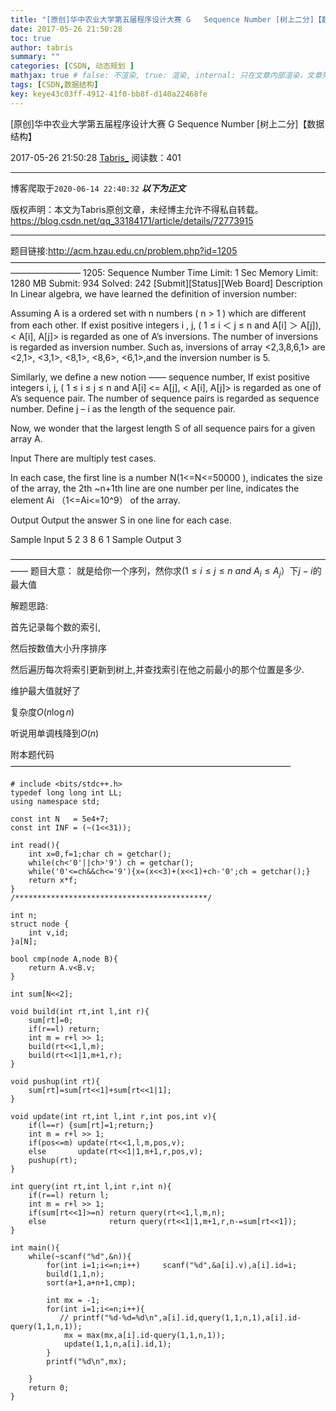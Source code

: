 ```yaml
---
title: "[原创]华中农业大学第五届程序设计大赛 G	Sequence Number [树上二分]【数据结构】"
date: 2017-05-26 21:50:28
toc: true
author: tabris
summary: ""
categories: [CSDN, 动态规划 ]
mathjax: true # false: 不渲染, true: 渲染, internal: 只在文章内部渲染，文章列表中不渲染
tags: [CSDN,数据结构]
key: keye43c03ff-4912-41f0-bb8f-d140a22468fe
---
```


[原创]华中农业大学第五届程序设计大赛 G	Sequence Number [树上二分]【数据结构】

2017-05-26 21:50:28  [Tabris_](https://me.csdn.net/qq_33184171) 阅读数：401

---

博客爬取于`2020-06-14 22:40:32`
***以下为正文***

版权声明：本文为Tabris原创文章，未经博主允许不得私自转载。
https://blog.csdn.net/qq_33184171/article/details/72773915

<!-- more -->

---

题目链接:http://acm.hzau.edu.cn/problem.php?id=1205
————————————————————————————————————————————
1205: Sequence Number
Time Limit: 1 Sec  Memory Limit: 1280 MB
Submit: 934  Solved: 242
[Submit][Status][Web Board]
Description
     In Linear algebra, we have learned the definition of inversion number:

   Assuming A is a ordered set with n numbers ( n > 1 ) which are different from each other. If exist positive integers i , j, ( 1 ≤ i ＜ j ≤ n and A[i] ＞ A[j]), < A[i], A[j]> is regarded as one of A’s inversions. The number of inversions is regarded as inversion number. Such as, inversions of array <2,3,8,6,1> are <2,1>, <3,1>, <8,1>, <8,6>, <6,1>,and the inversion number is 5.

   Similarly, we define a new notion —— sequence number, If exist positive integers i, j, ( 1 ≤ i ≤ j ≤ n and A[i]  <=  A[j], < A[i], A[j]> is regarded as one of A’s sequence pair. The number of sequence pairs is regarded as sequence number. Define j – i as the length of the sequence pair.

   Now, we wonder that the largest length S of all sequence pairs for a given array A. 

Input
    There are multiply test cases.

   In each case, the first line is a number N(1<=N<=50000 ), indicates the size of the array, the 2th ~n+1th line are one number per line, indicates the element Ai （1<=Ai<=10^9） of the array.  

Output
 Output the answer S in one line for each case. 

Sample Input
5
2 3 8 6 1
Sample Output
3

——————————————————————————————————————
题目大意：
就是给你一个序列，然你求$( 1 ≤ i ≤ j ≤ n\ and \ A_i  ≤  A_j）$下$j-i$的最大值

解题思路:

首先记录每个数的索引,

然后按数值大小升序排序

然后遍历每次将索引更新到树上,并查找索引在他之前最小的那个位置是多少. 

维护最大值就好了

复杂度$O(n\log n)$

听说用单调栈降到$O(n)$

附本题代码
————————————————————————————————
```
# include <bits/stdc++.h>
typedef long long int LL;
using namespace std;
 
const int N   = 5e4+7;
const int INF = (~(1<<31));
 
int read(){
    int x=0,f=1;char ch = getchar();
    while(ch<'0'||ch>'9') ch = getchar();
    while('0'<=ch&&ch<='9'){x=(x<<3)+(x<<1)+ch-'0';ch = getchar();}
    return x*f;
}
/*******************************************/
 
int n;
struct node {
    int v,id;
}a[N];
 
bool cmp(node A,node B){
    return A.v<B.v;
}
 
int sum[N<<2];
 
void build(int rt,int l,int r){
    sum[rt]=0;
    if(r==l) return;
    int m = r+l >> 1;
    build(rt<<1,l,m);
    build(rt<<1|1,m+1,r);
}
 
void pushup(int rt){
    sum[rt]=sum[rt<<1]+sum[rt<<1|1];
}
 
void update(int rt,int l,int r,int pos,int v){
    if(l==r) {sum[rt]=1;return;}
    int m = r+l >> 1;
    if(pos<=m) update(rt<<1,l,m,pos,v);
    else       update(rt<<1|1,m+1,r,pos,v);
    pushup(rt);
}
 
int query(int rt,int l,int r,int n){
    if(r==l) return l;
    int m = r+l >> 1;
    if(sum[rt<<1]>=n) return query(rt<<1,l,m,n);
    else              return query(rt<<1|1,m+1,r,n-=sum[rt<<1]);
}
 
int main(){
    while(~scanf("%d",&n)){
        for(int i=1;i<=n;i++)     scanf("%d",&a[i].v),a[i].id=i;
        build(1,1,n);
        sort(a+1,a+n+1,cmp);
 
        int mx = -1;
        for(int i=1;i<=n;i++){
           // printf("%d-%d=%d\n",a[i].id,query(1,1,n,1),a[i].id-query(1,1,n,1));
            mx = max(mx,a[i].id-query(1,1,n,1));
            update(1,1,n,a[i].id,1);
        }
        printf("%d\n",mx);
 
    }
    return 0;
}
```
